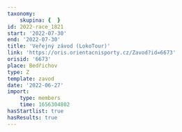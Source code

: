```yaml
---
taxonomy:
    skupina: {  }
id: 2022-race_1821
start: '2022-07-30'
end: '2022-07-30'
title: 'Veřejný závod (LokoTour)'
link: 'https://oris.orientacnisporty.cz/Zavod?id=6673'
orisid: '6673'
place: Bedřichov
type: Z
template: zavod
date: '2022-06-27'
import:
    type: members
    time: 1656304802
hasStartlist: true
hasResults: true
---
```


